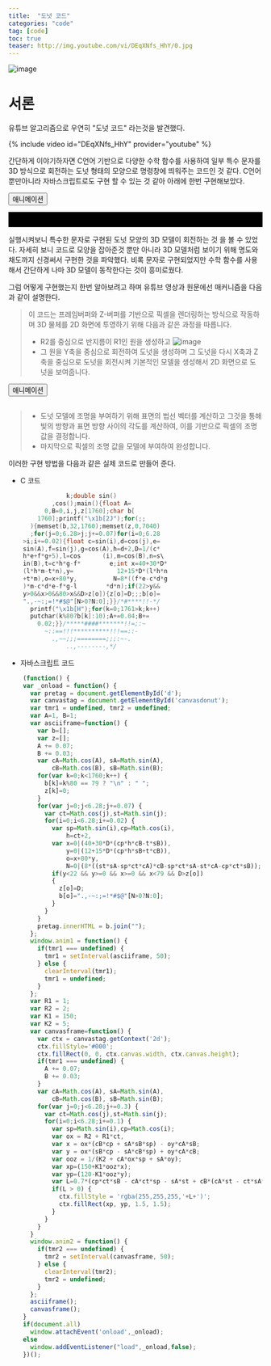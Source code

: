 ```yaml
---
title:  "도넛 코드"
categories: "code" 
tag: [code]
toc: true
teaser: http://img.youtube.com/vi/DEqXNfs_HhY/0.jpg
---
```

![image](http://img.youtube.com/vi/DEqXNfs_HhY/0.jpg)
# 서론
유튜브 알고리즘으로 우연히 "도넛 코드" 라는것을 발견했다.

{% include video id="DEqXNfs_HhY" provider="youtube" %}

간단하게 이야기하자면 C언어 기반으로 다양한 수학 함수를 사용하여 일부 특수 문자를 3D 방식으로 회전하는 도넛 형태의 모양으로 명령창에 띄워주는 코드인 것 같다.
C언어 뿐만아니라 자바스크립트로도 구현 할 수 있는 것 같아 아래에 한번 구현해보았다.

<html>
<head>
  <title>Donut Animation</title>
</head>
<body>
  <button onclick="anim1();">애니메이션</button>
  <pre id="d" style="background-color:#000; color:#ccc; font-size: 10pt;">                                                            
  </pre>

  <script>
    (function() {
      var _onload = function() {
        var pretag = document.getElementById('d');
        var canvastag = document.getElementById('canvasdonut');
      
        var tmr1 = undefined, tmr2 = undefined;
        var A=1, B=1;
      
        // This is copied, pasted, reformatted, and ported directly from my original
        // donut.c code
        var asciiframe=function() {
          var b=[];
          var z=[];
          A += 0.07;
          B += 0.03;
          var cA=Math.cos(A), sA=Math.sin(A),
              cB=Math.cos(B), sB=Math.sin(B);
          for(var k=0;k<1760;k++) {
            b[k]=k%80 == 79 ? "\n" : " ";
            z[k]=0;
          }
          for(var j=0;j<6.28;j+=0.07) { // j <=> theta
            var ct=Math.cos(j),st=Math.sin(j);
            for(i=0;i<6.28;i+=0.02) {   // i <=> phi
              var sp=Math.sin(i),cp=Math.cos(i),
                  h=ct+2, // R1 + R2*cos(theta)
                  D=1/(sp*h*sA+st*cA+5), // this is 1/z
                  t=sp*h*cA-st*sA; // this is a clever factoring of some of the terms in x' and y'
      
              var x=0|(40+30*D*(cp*h*cB-t*sB)),
                  y=0|(12+15*D*(cp*h*sB+t*cB)),
                  o=x+80*y,
                  N=0|(8*((st*sA-sp*ct*cA)*cB-sp*ct*sA-st*cA-cp*ct*sB));
              if(y<22 && y>=0 && x>=0 && x<79 && D>z[o])
              {
                z[o]=D;
                b[o]=".,-~:;=!*#$@"[N>0?N:0];
              }
            }
          }
          pretag.innerHTML = b.join("");
        };
      
        window.anim1 = function() {
          if(tmr1 === undefined) {
            tmr1 = setInterval(asciiframe, 50);
          } else {
            clearInterval(tmr1);
            tmr1 = undefined;
          }
        };
      
        // This is a reimplementation according to my math derivation on the page
        var R1 = 1;
        var R2 = 2;
        var K1 = 150;
        var K2 = 5;
        var canvasframe=function() {
          var ctx = canvastag.getContext('2d');
          ctx.fillStyle='#000';
          ctx.fillRect(0, 0, ctx.canvas.width, ctx.canvas.height);
      
          if(tmr1 === undefined) { // only update A and B if the first animation isn't doing it already
            A += 0.07;
            B += 0.03;
          }
          // precompute cosines and sines of A, B, theta, phi, same as before
          var cA=Math.cos(A), sA=Math.sin(A),
              cB=Math.cos(B), sB=Math.sin(B);
          for(var j=0;j<6.28;j+=0.3) { // j <=> theta
            var ct=Math.cos(j),st=Math.sin(j); // cosine theta, sine theta
            for(i=0;i<6.28;i+=0.1) {   // i <=> phi
              var sp=Math.sin(i),cp=Math.cos(i); // cosine phi, sine phi
              var ox = R2 + R1*ct, // object x, y = (R2,0,0) + (R1 cos theta, R1 sin theta, 0)
                  oy = R1*st;
      
              var x = ox*(cB*cp + sA*sB*sp) - oy*cA*sB; // final 3D x coordinate
              var y = ox*(sB*cp - sA*cB*sp) + oy*cA*cB; // final 3D y
              var ooz = 1/(K2 + cA*ox*sp + sA*oy); // one over z
              var xp=(150+K1*ooz*x); // x' = screen space coordinate, translated and scaled to fit our 320x240 canvas element
              var yp=(120-K1*ooz*y); // y' (it's negative here because in our output, positive y goes down but in our 3D space, positive y goes up)
              // luminance, scaled back to 0 to 1
              var L=0.7*(cp*ct*sB - cA*ct*sp - sA*st + cB*(cA*st - ct*sA*sp));
              if(L > 0) {
                ctx.fillStyle = 'rgba(255,255,255,'+L+')';
                ctx.fillRect(xp, yp, 1.5, 1.5);
              }
            }
          }
        }
      
        window.anim2 = function() {
          if(tmr2 === undefined) {
            tmr2 = setInterval(canvasframe, 50);
          } else {
            clearInterval(tmr2);
            tmr2 = undefined;
          }
        };
      
        asciiframe();
        canvasframe();
      }
      
      if(document.all)
        window.attachEvent('onload',_onload);
      else
        window.addEventListener("load",_onload,false);
      })();
  </script>
</body>
</html>

실행시켜보니 특수한 문자로 구현된 도넛 모양의 3D 모델이 회전하는 것 을 볼 수 있었다.
자세히 보니 코드로 모양을 잡아준것 뿐만 아니라 3D 모델처럼 보이기 위해 명도와 채도까지 신경써서 구현한 것을 파악했다.
비록 문자로 구현되었지만 수학 함수를 사용해서 간단하게 나마 3D 모델이 동작한다는 것이 흥미로웠다.

그럼 어떻게 구현했는지 한번 알아보려고 하며 유튜브 영상과 원문에선 매커니즘을 다음과 같이 설명한다.

> 이 코드는 프레임버퍼와 Z-버퍼를 기반으로 픽셀을 렌더링하는 방식으로 작동하며 3D 물체를 2D 화면에 투영하기 위해 다음과 같은 과정을 따릅니다.
> - R2를 중심으로 반지름이 R1인 원을 생성하고 
> ![image](https://www.a1k0n.net/img/torusxsec.png)
> - 그 원을 Y축을 중심으로 회전하여 도넛을 생성하며 그 도넛을 다시 X축과 Z축을 중심으로 도넛을 회전시켜 기본적인 모델을 생성해서 2D 화면으로 도넛을 보여줍니다.

<html>
<head>
  <title>Donut Animation</title>
</head>
<body>
  <button onclick="anim2();">애니메이션</button>
  <pre><canvas id="canvasdonut" width="300" height="240"></canvas></pre>
  <script>
  </script>
</body>
</html>

> - 도넛 모델에 조명을 부여하기 위해 표면의 법선 벡터를 계산하고 그것을 통해 빛의 방향과 표면 방향 사이의 각도를 계산하여, 이를 기반으로 픽셀의 조명 값을 결정합니다.
> - 마지막으로 픽셀의 조명 값을 모델에 부여하여 완성합니다.

이러한 구현 방법을 다음과 같은 실제 코드로 만들어 준다.

- C 코드
```c
                k;double sin()
            ,cos();main(){float A=
          0,B=0,i,j,z[1760];char b[
        1760];printf("\x1b[2J");for(;;
      ){memset(b,32,1760);memset(z,0,7040)
      ;for(j=0;6.28>j;j+=0.07)for(i=0;6.28
    >i;i+=0.02){float c=sin(i),d=cos(j),e=
    sin(A),f=sin(j),g=cos(A),h=d+2,D=1/(c*
    h*e+f*g+5),l=cos      (i),m=cos(B),n=s\
    in(B),t=c*h*g-f*        e;int x=40+30*D*
    (l*h*m-t*n),y=            12+15*D*(l*h*n
    +t*m),o=x+80*y,          N=8*((f*e-c*d*g
    )*m-c*d*e-f*g-l        *d*n);if(22>y&&
    y>0&&x>0&&80>x&&D>z[o]){z[o]=D;;;b[o]=
    ".,-~:;=!*#$@"[N>0?N:0];}}/*#****!!-*/
      printf("\x1b[H");for(k=0;1761>k;k++)
      putchar(k%80?b[k]:10);A+=0.04;B+=
        0.02;}}/*****####*******!!=;:~
          ~::==!!!**********!!!==::-
            .,~~;;;========;;;:~-.
                ..,--------,*/
```
- 자바스크립트 코드
```javascript
    (function() {
    var _onload = function() {
      var pretag = document.getElementById('d');
      var canvastag = document.getElementById('canvasdonut');
      var tmr1 = undefined, tmr2 = undefined;
      var A=1, B=1;
      var asciiframe=function() {
        var b=[];
        var z=[];
        A += 0.07;
        B += 0.03;
        var cA=Math.cos(A), sA=Math.sin(A),
            cB=Math.cos(B), sB=Math.sin(B);
        for(var k=0;k<1760;k++) {
          b[k]=k%80 == 79 ? "\n" : " ";
          z[k]=0;
        }
        for(var j=0;j<6.28;j+=0.07) {
          var ct=Math.cos(j),st=Math.sin(j);
          for(i=0;i<6.28;i+=0.02) {
            var sp=Math.sin(i),cp=Math.cos(i),
                h=ct+2,
            var x=0|(40+30*D*(cp*h*cB-t*sB)),
                y=0|(12+15*D*(cp*h*sB+t*cB)),
                o=x+80*y,
                N=0|(8*((st*sA-sp*ct*cA)*cB-sp*ct*sA-st*cA-cp*ct*sB));
            if(y<22 && y>=0 && x>=0 && x<79 && D>z[o])
            {
              z[o]=D;
              b[o]=".,-~:;=!*#$@"[N>0?N:0];
            }
          }
        }
        pretag.innerHTML = b.join("");
      };
      window.anim1 = function() {
        if(tmr1 === undefined) {
          tmr1 = setInterval(asciiframe, 50);
        } else {
          clearInterval(tmr1);
          tmr1 = undefined;
        }
      };
      var R1 = 1;
      var R2 = 2;
      var K1 = 150;
      var K2 = 5;
      var canvasframe=function() {
        var ctx = canvastag.getContext('2d');
        ctx.fillStyle='#000';
        ctx.fillRect(0, 0, ctx.canvas.width, ctx.canvas.height);
        if(tmr1 === undefined) { 
          A += 0.07;
          B += 0.03;
        }
        var cA=Math.cos(A), sA=Math.sin(A),
            cB=Math.cos(B), sB=Math.sin(B);
        for(var j=0;j<6.28;j+=0.3) { 
          var ct=Math.cos(j),st=Math.sin(j); 
          for(i=0;i<6.28;i+=0.1) {   
            var sp=Math.sin(i),cp=Math.cos(i); 
            var ox = R2 + R1*ct, 
            var x = ox*(cB*cp + sA*sB*sp) - oy*cA*sB; 
            var y = ox*(sB*cp - sA*cB*sp) + oy*cA*cB; 
            var ooz = 1/(K2 + cA*ox*sp + sA*oy); 
            var xp=(150+K1*ooz*x); 
            var yp=(120-K1*ooz*y); 
            var L=0.7*(cp*ct*sB - cA*ct*sp - sA*st + cB*(cA*st - ct*sA*sp));
            if(L > 0) {
              ctx.fillStyle = 'rgba(255,255,255,'+L+')';
              ctx.fillRect(xp, yp, 1.5, 1.5);
            }
          }
        }
      }
      window.anim2 = function() {
        if(tmr2 === undefined) {
          tmr2 = setInterval(canvasframe, 50);
        } else {
          clearInterval(tmr2);
          tmr2 = undefined;
        }
      };
      asciiframe();
      canvasframe();
    }
    if(document.all)
      window.attachEvent('onload',_onload);
    else
      window.addEventListener("load",_onload,false);
    })();
```